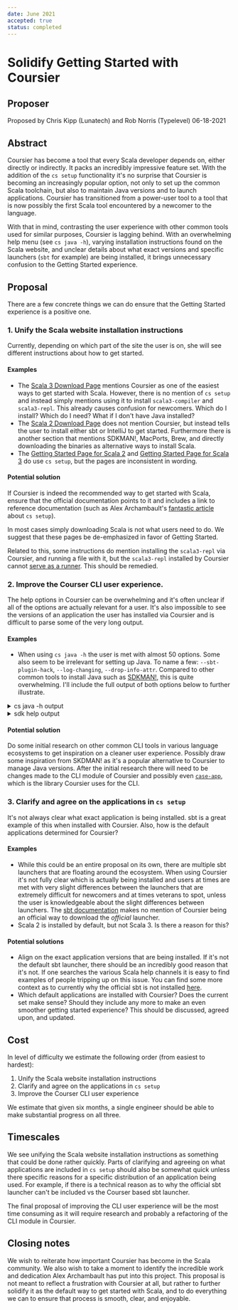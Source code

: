 ```yaml
---
date: June 2021
accepted: true
status: completed
---
```


# Solidify Getting Started with Coursier

## Proposer

Proposed by Chris Kipp (Lunatech) and Rob Norris (Typelevel) 06-18-2021

## Abstract

Coursier has become a tool that every Scala developer depends on, either
directly or indirectly.  It packs an incredibly impressive feature set. With the
addition of the `cs setup` functionality it's no surprise that Coursier is
becoming an increasingly popular option, not only to set up the common Scala
toolchain, but also to maintain Java versions and to launch applications.
Coursier has transitioned from a power-user tool to a tool that is now possibly
the first Scala tool encountered by a newcomer to the language.

With that in mind, contrasting the user experience with other common tools used
for similar purposes, Coursier is lagging behind. With an overwhelming help menu
(see `cs java -h`), varying installation instructions found on the Scala
website, and unclear details about what exact versions and specific launchers
(`sbt` for example) are being installed, it brings unnecessary confusion to the
Getting Started experience.

## Proposal

There are a few concrete things we can do ensure that the Getting Started
experience is a positive one.

### 1. Unify the Scala website installation instructions

Currently, depending on which part of the site the user is on, she will see
different instructions about how to get started.

#### Examples

- The [Scala 3 Download Page](https://scala-lang.org/download/scala3.html) 
    mentions Coursier as one of the easiest ways to get started with
    Scala. However, there is no mention of `cs setup` and instead simply
    mentions using it to install `scala3-compiler` and `scala3-repl`. This
    already causes confusion for newcomers. Which do I install? Which do I need?
    What if I don't have Java installed?
- The [Scala 2 Download Page](https://scala-lang.org/download/scala2.html)
    does not mention Coursier, but instead tells the user to install either sbt
    or IntelliJ to get started. Furthermore there is another section that
    mentions SDKMAN!, MacPorts, Brew, and directly downloading the binaries as
    alternative ways to install Scala.
- The [Getting Started Page for Scala 2](https://docs.scala-lang.org/getting-started/index.html) 
    and [Getting Started Page for Scala 3](https://docs.scala-lang.org/scala3/getting-started.html) 
    do use `cs setup`, but the pages are inconsistent in wording.

#### Potential solution

If Coursier is indeed the recommended way to get started with Scala, ensure that
the official documentation points to it and includes a link to reference
documentation (such as Alex Archambault's [fantastic
article](https://alexarchambault.github.io/posts/2020-09-21-cs-setup.html) about
`cs setup`).

In most cases simply downloading Scala is not what users need to do. We suggest
that these pages be de-emphasized in favor of Getting Started.

Related to this, some instructions do mention installing the `scala3-repl` via
Coursier, and running a file with it, but the `scala3-repl` installed by
Coursier cannot [serve as a
runner](https://github.com/lampepfl/dotty/issues/12811). This should be
remedied.

### 2. Improve the Courser CLI user experience.

The help options in Coursier can be overwhelming and it's often unclear if all
of the options are actually relevant for a user. It's also impossible to see the
versions of an application the user has installed via Coursier and is difficult
to parse some of the very long output.

#### Examples

- When using `cs java -h` the user is met with almost 50 options. Some also seem
    to be irrelevant for setting up Java. To name a few: `--sbt-plugin-hack`,
    `--log-changing`, `--drop-info-attr`. Compared to other common tools to
    install Java such as [SDKMAN!](https://sdkman.io/), this is quite
    overwhelming. I'll include the full output of both options below to further
    illustrate.

<details>
<summary>cs java -h output</summary>
<br>

```
❯ cs java -h
Command: java
Usage: cs java
  --installed  <bool>
  --available  <bool>
  --jvm  <string?>
  --jvm-dir  <string?>
  --system-jvm  <bool?>
  --local-only  <bool>
  --update  <bool>
  --jvm-index  <string?>
  --repository | -r  <maven|sonatype:$repo|ivy2local|bintray:$org/$repo|bintray-ivy:$org/$repo|typesafe:ivy-$repo|typesafe:$repo|sbt-plugin:$repo|scala-integration|scala-nightlies|ivy:$pattern|jitpack|clojars|jcenter|apache:$repo>
        Repository - for multiple repositories, separate with comma and/or add this option multiple times (e.g. -r central,ivy2local -r sonatype:snapshots, or equivalently -r central,ivy2local,sonatype:snapshots)
  --no-default  <bool>
        Do not add default repositories (~/.ivy2/local, and Central)
  --sbt-plugin-hack  <bool>
        Modify names in Maven repository paths for sbt plugins
  --drop-info-attr  <bool>
        Drop module attributes starting with 'info.' - these are sometimes used by projects built with sbt
  --channel  <org:name>
        Channel for apps
  --default-channels  <bool>
        Add default channels
  --contrib  <bool>
        Add contrib channel
  --file-channels  <bool>
        Add channels read from the configuration directory
  --repository | -r  <maven|sonatype:$repo|ivy2local|bintray:$org/$repo|bintray-ivy:$org/$repo|typesafe:ivy-$repo|typesafe:$repo|sbt-plugin:$repo|scala-integration|scala-nightlies|ivy:$pattern|jitpack|clojars|jcenter|apache:$repo>
        Repository - for multiple repositories, separate with comma and/or add this option multiple times (e.g. -r central,ivy2local -r sonatype:snapshots, or equivalently -r central,ivy2local,sonatype:snapshots)
  --no-default  <bool>
        Do not add default repositories (~/.ivy2/local, and Central)
  --sbt-plugin-hack  <bool>
        Modify names in Maven repository paths for sbt plugins
  --drop-info-attr  <bool>
        Drop module attributes starting with 'info.' - these are sometimes used by projects built with sbt
  --channel  <org:name>
        Channel for apps
  --default-channels  <bool>
        Add default channels
  --contrib  <bool>
        Add contrib channel
  --file-channels  <bool>
        Add channels read from the configuration directory
  --cache  <string?>
        Cache directory (defaults to environment variable COURSIER_CACHE, or ~/.cache/coursier/v1 on Linux and ~/Library/Caches/Coursier/v1 on Mac)
  --mode | -m  <offline|update-changing|update|missing|force>
        Download mode (default: missing, that is fetch things missing from cache)
  --ttl | -l  <duration>
        TTL duration (e.g. "24 hours")
  --parallel | -n  <int>
        Maximum number of parallel downloads (default: 6)
  --checksum  <checksum1,checksum2,...>
        Checksum types to check - end with none to allow for no checksum validation if no checksum is available, example: SHA-256,SHA-1,none
  --retry-count  <int>
        Retry limit for Checksum error when fetching a file
  --cache-file-artifacts | --cfa  <bool>
        Flag that specifies if a local artifact should be cached.
  --follow-http-to-https-redirect  <bool>
        Whether to follow http to https redirections
  --credentials  <host(realm) user:pass|host user:pass>
        Credentials to be used when fetching metadata or artifacts. Specify multiple times to pass multiple credentials. Alternatively, use the COURSIER_CREDENTIALS environment variable
  --credential-file  <string*>
        Path to credential files to read credentials from
  --use-env-credentials  <bool>
        Whether to read credentials from COURSIER_CREDENTIALS (env) or coursier.credentials (Java property), along those passed with --credentials and --credential-file
  --quiet | -q  <counter>
        Quiet output
  --verbose | -v  <counter>
        Increase verbosity (specify several times to increase more)
  --progress | -P  <bool>
        Force display of progress bars
  --log-changing  <bool>
        Log changing artifacts
  --log-channel-version | --log-index-version | --log-jvm-index-version  <bool>
        Log app channel or JVM index version
  --env  <bool>
  --disable-env | --disable  <bool>
  --setup  <bool>
  --user-home  <string?>
```

</details>


<details>
<summary>sdk help output</summary>
<br>

```
❯ sdk help

Usage: sdk <command> [candidate] [version]
       sdk offline <enable|disable>

   commands:
       install   or i    <candidate> [version] [local-path]
       uninstall or rm   <candidate> <version>
       list      or ls   [candidate]
       use       or u    <candidate> <version>
       config
       default   or d    <candidate> [version]
       home      or h    <candidate> <version>
       env       or e    [init|install|clear]
       current   or c    [candidate]
       upgrade   or ug   [candidate]
       version   or v
       broadcast or b
       help
       offline           [enable|disable]
       selfupdate        [force]
       update
       flush             [archives|tmp|broadcast|version]

   candidate  :  the SDK to install: groovy, scala, grails, gradle, kotlin, etc.
                 use list command for comprehensive list of candidates
                 eg: $ sdk list
   version    :  where optional, defaults to latest stable if not provided
                 eg: $ sdk install groovy
   local-path :  optional path to an existing local installation
                 eg: $ sdk install groovy 2.4.13-local /opt/groovy-2.4.13
```

</details>


#### Potential solution

Do some initial research on other common CLI tools in various language
ecosystems to get inspiration on a cleaner user experience. Possibly draw some
inspiration from SKDMAN! as it's a popular alternative to Coursier to manage
Java versions. After the initial research there will need to be changes made to
the CLI module of Coursier and possibly even
[`case-app`](https://github.com/alexarchambault/case-app), which is the library
Coursier uses for the CLI.

### 3. Clarify and agree on the applications in `cs setup`

It's not always clear what exact application is being installed. sbt is a great
example of this when installed with Coursier. Also, how is the default
applications determined for Coursier?

#### Examples

- While this could be an entire proposal on its own, there are multiple
    sbt launchers that are floating around the ecosystem. When using Coursier
    it's not fully clear which is actually being installed and users at times
    are met with very slight differences between the launchers that are
    extremely difficult for newcomers and at times veterans to spot, unless the
    user is knowledgeable about the slight differences between launchers. The
    [sbt documentation](https://www.scala-sbt.org/download.html) makes no
    mention of Coursier being an official way to download the _official_
    launcher.
- Scala 2 is installed by default, but not Scala 3. Is there a reason for this?

#### Potential solutions

- Align on the exact application versions that are being installed. If it's not
    the default sbt launcher, there should be an incredibly good reason that
    it's not. If one searches the various Scala help channels it is easy to find
    examples of people tripping up on this issue. You can find some more context
    as to currently why the official sbt is not installed
    [here](https://github.com/scala/scala-lang/pull/1209#issuecomment-779761887).
- Which default applications are installed with Coursier? Does the current set
    make sense? Should they include any more to make an even smoother getting
    started experience? This should be discussed, agreed upon, and updated.

## Cost

In level of difficulty we estimate the following order (from easiest to
hardest):

1. Unify the Scala website installation instructions
2. Clarify and agree on the applications in `cs setup`
3. Improve the Courser CLI user experience

We estimate that given six months, a single engineer should be able to make
substantial progress on all three.

## Timescales

We see unifying the Scala website installation instructions as something that
could be done rather quickly. Parts of clarifying and agreeing on what
applications are included in `cs setup` should also be somewhat quick unless
there specific reasons for a specific distribution of an application being used.
For example, if there is a technical reason as to why the official sbt launcher
can't be included vs the Courser based sbt launcher.

The final proposal of improving the CLI user experience will be the most time
consuming as it will require research and probably a refactoring of the CLI
module in Coursier.

## Closing notes

We wish to reiterate how important Coursier has become in the Scala community.
We also wish to take a moment to identify the incredible work and dedication
Alex Archambault has put into this project. This proposal is not meant to
reflect a frustration with Coursier at all, but rather to further solidify it as
the default way to get started with Scala, and to do everything we can to ensure
that process is smooth, clear, and enjoyable.
